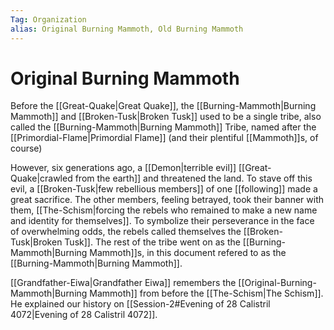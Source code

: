 ```yaml
---
Tag: Organization
alias: Original Burning Mammoth, Old Burning Mammoth
---
```

# Original Burning Mammoth
Before the [[Great-Quake|Great Quake]], the [[Burning-Mammoth|Burning Mammoth]] and [[Broken-Tusk|Broken Tusk]] used to be a single tribe, also called the [[Burning-Mammoth|Burning Mammoth]] Tribe, named after the [[Primordial-Flame|Primordial Flame]] (and their plentiful [[Mammoth]]s, of course)

However, six generations ago, a [[Demon|terrible evil]] [[Great-Quake|crawled from the earth]] and threatened the land. To stave off this evil, a [[Broken-Tusk|few rebellious members]] of one [[following]] made a great sacrifice. The other members, feeling betrayed, took their banner with them, [[The-Schism|forcing the rebels who remained to make a new name and identity for themselves]]. To symbolize their perseverance in the face of overwhelming odds, the rebels called themselves the [[Broken-Tusk|Broken Tusk]]. The rest of the tribe went on as the [[Burning-Mammoth|Burning Mammoth]]s, in this document refered to as the [[Burning-Mammoth|Burning Mammoth]]. 

[[Grandfather-Eiwa|Grandfather Eiwa]] remembers the [[Original-Burning-Mammoth|Burning Mammoth]] from before the [[The-Schism|The Schism]]. He explained our history on [[Session-2#Evening of 28 Calistril 4072|Evening of 28 Calistril 4072]]. 